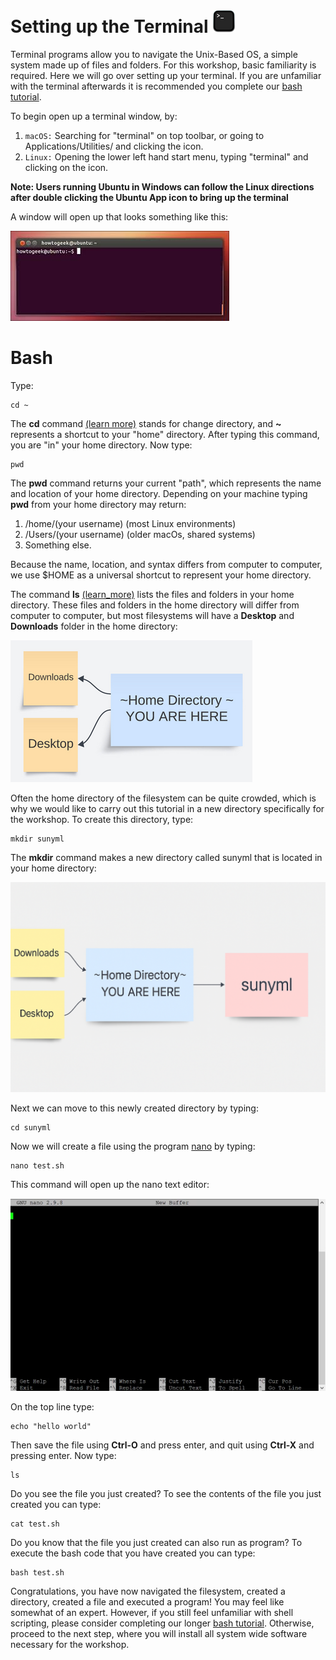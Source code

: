 


# Setting up the Terminal ![Screenshot](images/term.png) 

Terminal programs allow you to navigate the Unix-Based OS, a simple system made up of files and folders. For this workshop, basic familiarity is required. Here we will go over setting up your terminal.  If you are 
unfamiliar with the terminal afterwards it is recommended you complete our [bash tutorial](tut_bash.md). 

To begin open up a terminal window, by: 

1. `macOS:` Searching for "terminal" on top toolbar, or going to Applications/Utilities/ and clicking the icon. 
2. `Linux:` Opening the lower left hand start menu, typing "terminal" and clicking on the icon. 

**Note: Users running Ubuntu in Windows can follow the Linux directions after double clicking the Ubuntu App icon to bring up the terminal** 


A window will open up that looks something like this: 

![Screenshot](images/linux_term.jpeg)

# Bash

Type: 

    cd ~    

The **cd** command [(learn more)](tut_bash.md#cd) stands for change directory, and **~** represents a shortcut to your "home" directory.  After typing this command, you are "in" your home directory.  Now type: 

    pwd

The **pwd** command returns your current "path", which represents the name and location of your home directory.
Depending on your machine typing **pwd** from your home directory may return: 

1.  /home/(your username)     (most Linux environments) 
2. /Users/(your username)     (older macOs, shared systems)  
3. Something else. 

Because the name, location, and syntax differs from computer to computer, we use $HOME as a universal shortcut  to represent your home directory. 


The command **ls** [(learn_more)](tut_bash.md#ls) lists the files and folders in your home directory.  These files and folders in the home directory 
will differ from computer to computer, but most filesystems will have a **Desktop** and **Downloads** folder in the 
home directory:  

![Screenshot](images/fs1.png)
 
Often the home directory of the filesystem can be quite crowded, which is why we would like to carry out this tutorial 
in a new directory specifically for the workshop.  To create this directory, type: 

    mkdir sunyml 

The **mkdir** command makes a new directory called sunyml that is located in your home directory: 

![Screenshot](images/fs2.png)

Next we can move to this newly created directory by typing: 

    cd sunyml  

Now we will create a file using the program [nano](https://www.nano-editor.org/) by typing: 

    nano test.sh 

This command will open up the nano text editor:  


![Screenshot](images/nano.webp)

On the top line type: 

    echo "hello world" 

Then save the file using **Ctrl-O** and press enter, and quit using **Ctrl-X** and pressing enter. 
Now type: 

    ls 

Do you see the file you just created?  To see the contents of the file you just created 
you can type: 

    cat test.sh 

Do you know that the file you just created can also run as program?  To execute the 
bash code that you have created you can type: 

    bash test.sh 

Congratulations, you have now navigated the filesystem, created a directory, created a file and executed a program!  You may feel like somewhat of an expert. However, if you still feel unfamiliar with shell scripting,
please consider completing our longer [bash tutorial](tut_bash.md).  Otherwise, proceed to the next step, where you will install all system wide software necessary for the workshop. 

